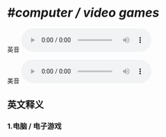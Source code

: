 # ***\#computer / video games*** 
英音
<audio src="./media/computer games  video games1_AAC.aac" controls="controls"></audio>

美音
<audio src="./media/computer games  video games2_AAC.aac" controls="controls"></audio>



  

英文释义
---
### 1.**电脑 / 电子游戏**  


